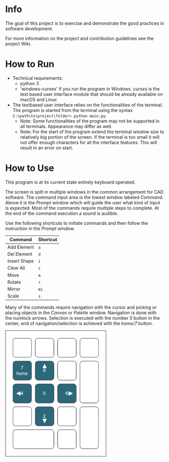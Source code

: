 # Info
The goal of this project is to exercise and demonstrate the good practices in software development.

For more information on the project and contribution guidelines see the project Wiki.

# How to Run

- Technical requirements:
  - python 3
  - 'windows-curses' if you run the program in Windows. _curses_ is the text based user interface module that should be 
  already available on macOS and Linux
- The textbased user interface relies on the functionalities of the terminal. The program is started from the
terminal using the syntax `C:\path\to\project\folder> python main.py`.
    - Note: Some functionalities of the program may not be supported in all terminals. Appearance may differ as well.
    - Note: For the start of the program extend the terminal window size to relatively big portion of the screen.
  If the terminal is too small it will not offer enough characters for all the interface features. This will result in
  an error on start.

# How to Use

This program is at its current state entirely keyboard operated. 

The screen is split in multiple windows in the common arrangement for CAD software. The command input area 
is the lowest window labeled _Command_. Above it is the _Prompt_ window which will guide the user
what kind of input is expected. Most of the commands require multiple steps to complete. At the end of
the command execution a sound is audible.

Use the following shortcuts to initiate commands and then follow the instruction in the _Prompt_ window.


| Command      | Shortcut |
|--------------|----------|
| Add Element  | `a`      |
| Del Element  | `d`      |
| Insert Shape | `i`      |
| Clear All    | `c`      |
| Move         | `m`      |
| Rotate       | `r`      |
| Mirror       | `mi`     |
| Scale        | `s`      |

Many of the commands require navigation with the cursor and picking or placing objects in the _Canvas_ or _Palette_
window. Navigation is done with the numlock arrows. Selection is executed with the number _5_ button in the center,
end of navigation/selection is achieved with the _home/7_ button.

<img src="https://github.com/Vasc01/2d-cad-exercise/blob/main/assets/key_navigation.png" width="320" height="400">
